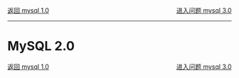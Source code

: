 <p>
    <a href="#" onclick="refreshDatabaseContent('mysql')">返回 mysql 1.0</a>
    <a href="#" style="float: right;" onclick="refreshDatabaseContent('mysql3')">进入问题 mysql 3.0</a>
</p>

---
# MySQL 2.0



<p>
    <a href="#" onclick="refreshDatabaseContent('mysql')">返回 mysql 1.0</a>
    <a href="#" style="float: right;" onclick="refreshDatabaseContent('mysql3')">进入问题 mysql 3.0</a>
</p>
    